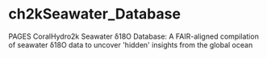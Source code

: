 # ch2kSeawater_Database
PAGES CoralHydro2k Seawater δ18O Database: A FAIR-aligned compilation of seawater δ18O data to uncover 'hidden' insights from the global ocean
